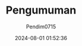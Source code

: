 ---
author: Pendim0715
title: "Pengumuman"
date: 2024-08-01 01:52:36
type: poster
items:
  - title: "Barcode Layanan"
    thumbnail: "/images/nz9zJ7nG9CYWmE2yjXWk.png"
    date: "1 Agustus 2024"
    images: ["/images/nz9zJ7nG9CYWmE2yjXWk.png"]
  - title: "Call For Papers Journal"
    thumbnail: "/images/bbL4WEPMa74zvzHrq84o.png"
    date: "1 Agustus 2024"
    images: ["/images/bbL4WEPMa74zvzHrq84o.png"]
  - title: "Layanan HKI"
    thumbnail: "/images/ZqcLt0fNwvdMV8QCyy4M.png"
    date: "1 Agustus 2024"
    images: ["/images/ZqcLt0fNwvdMV8QCyy4M.png", "/images/tj2W5fLx0zJhJQtv8gfh.png"]
  - title: "Layanan Pertek Izin Penelitian/Pendataan"
    thumbnail: "/images/WCSs5BzX3HTd2QaD3po7.png"
    date: "1 Agustus 2024"
    images: ["/images/WCSs5BzX3HTd2QaD3po7.png"]
---
